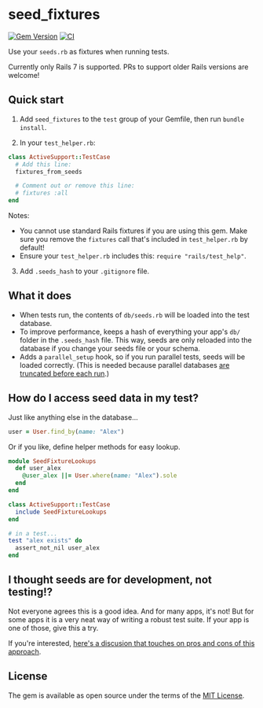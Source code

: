# seed_fixtures

[![Gem Version](https://badge.fury.io/rb/seed_fixtures.svg)](https://rubygems.org/gems/seed_fixtures)
[![CI](https://github.com/ghiculescu/seed-fixtures/actions/workflows/ci.yml/badge.svg)](https://github.com/ghiculescu/seed-fixtures/actions/workflows/ci.yml)

Use your `seeds.rb` as fixtures when running tests.

Currently only Rails 7 is supported. PRs to support older Rails versions are welcome!

## Quick start

1. Add `seed_fixtures` to the `test` group of your Gemfile, then run `bundle install`.

2. In your `test_helper.rb`:

```ruby
class ActiveSupport::TestCase
  # Add this line:
  fixtures_from_seeds

  # Comment out or remove this line:
  # fixtures :all
end
```

Notes:

- You cannot use standard Rails fixtures if you are using this gem. Make sure you remove the `fixtures` call that's included in `test_helper.rb` by default!
- Ensure your `test_helper.rb` includes this: `require "rails/test_help"`.

3. Add `.seeds_hash` to your `.gitignore` file.

## What it does

- When tests run, the contents of `db/seeds.rb` will be loaded into the test database.
- To improve performance, keeps a hash of everything your app's `db/` folder in the `.seeds_hash` file. This way, seeds are only reloaded into the database if you change your seeds file or your schema.
- Adds a `parallel_setup` hook, so if you run parallel tests, seeds will be loaded correctly. (This is needed because parallel databases [are truncated before each run](https://github.com/rails/rails/issues/46820).)

## How do I access seed data in my test?

Just like anything else in the database...

```ruby
user = User.find_by(name: "Alex")
```

Or if you like, define helper methods for easy lookup.

```ruby
module SeedFixtureLookups
  def user_alex
    @user_alex ||= User.where(name: "Alex").sole
  end
end

class ActiveSupport::TestCase
  include SeedFixtureLookups
end

# in a test...
test "alex exists" do
  assert_not_nil user_alex
end
```

## I thought seeds are for development, not testing!?

Not everyone agrees this is a good idea. And for many apps, it's not! But for some apps it is a very neat way of writing a robust test suite. If your app is one of those, give this a try.

If you're interested, [here's a discusion that touches on pros and cons of this approach](https://discuss.rubyonrails.org/t/should-dbprepare-also-call-db-seed-by-default/74835).

## License

The gem is available as open source under the terms of the [MIT License](LICENSE.txt).
